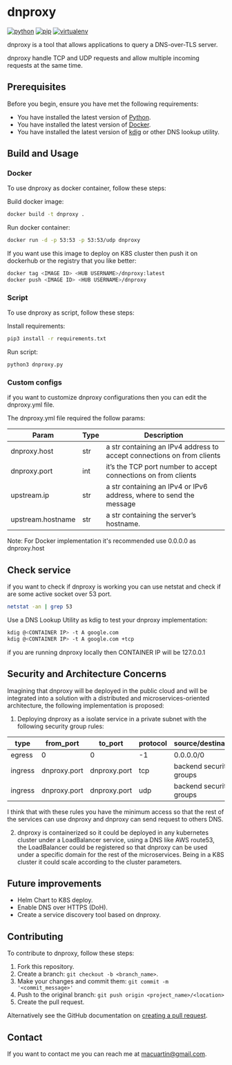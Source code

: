 # dnproxy
[![python](https://img.shields.io/badge/python-v3.9.1-green.svg)](https://www.python.org/)
[![pip](https://img.shields.io/badge/pip-v21.0.1-yellow.svg)](https://pypi.org/project/pip/)
[![virtualenv](https://img.shields.io/badge/virtualenv-v20.4.2-red.svg)](https://virtualenv.pypa.io/en/stable/)

dnproxy is a tool that allows applications to query a DNS-over-TLS server.

dnproxy handle TCP and UDP requests and allow multiple incoming requests at the same time.

## Prerequisites

Before you begin, ensure you have met the following requirements:

* You have installed the latest version of [Python](https://www.python.org/downloads/).
* You have installed the latest version of [Docker](https://docs.docker.com/engine/install/).
* You have installed the latest version of [kdig](https://www.knot-dns.cz/docs/2.6/html/man_kdig.html) or other DNS lookup utility.

## Build and Usage

### Docker

To use dnproxy as docker container, follow these steps:

Build docker image:
```bash
docker build -t dnproxy .
```

Run docker container:
```bash
docker run -d -p 53:53 -p 53:53/udp dnproxy
```

If you want use this image to deploy on K8S cluster then push it on dockerhub or  the registry that you like better:
```bash
docker tag <IMAGE ID> <HUB USERNAME>/dnproxy:latest
docker push <IMAGE ID> <HUB USERNAME>/dnproxy
```

### Script

To use dnproxy as script, follow these steps:

Install requirements:
```bash
pip3 install -r requirements.txt
```

Run script:
```bash
python3 dnproxy.py
```

### Custom configs

if you want to customize dnproxy configurations then you can edit the dnproxy.yml file.

The dnproxy.yml file required the follow params:

| Param | Type | Description |
| ------ | ------ | ------ |
| dnproxy.host | str | a str containing an IPv4 address to accept connections on from clients |
| dnproxy.port | int | it’s the TCP port number to accept connections on from clients |
| upstream.ip | str | a str containing an IPv4 or IPv6 address, where to send the message |
| upstream.hostname | str | a str containing the server’s hostname. |

Note: For Docker implementation it's recommended use 0.0.0.0 as dnproxy.host

## Check service

if you want to check if dnproxy is working you can use netstat and check if are some active socket over 53 port.

```bash
netstat -an | grep 53
```

Use a DNS Lookup Utility as kdig to test your dnproxy implementation:
```bash
kdig @<CONTAINER IP> -t A google.com
kdig @<CONTAINER IP> -t A google.com +tcp
```
if you are running dnproxy locally then CONTAINER IP will be 127.0.0.1

## Security and Architecture Concerns

Imagining that dnproxy will be deployed in the public cloud and will be integrated into a solution with a distributed and microservices-oriented architecture, the following implementation is proposed:

1. Deploying dnproxy as a isolate service in a private subnet with the following security group rules:

| type | from_port | to_port | protocol | source/destination |
| ------ | ------ | ------ | ------ | ------ |
| egress | 0 | 0 | -1 | 0.0.0.0/0 |
| ingress | dnproxy.port | dnproxy.port | tcp | backend security groups |
| ingress | dnproxy.port | dnproxy.port | udp | backend security groups |

I think that with these rules you have the minimum access so that the rest of the services can use dnproxy and dnproxy can send request to others DNS.

2. dnproxy is containerized so it could be deployed in any kubernetes cluster under a LoadBalancer service, using a DNS like AWS route53, the LoadBalancer could be registered so that dnproxy can be used under a specific domain for the rest of the microservices. Being in a K8S cluster it could scale according to the cluster parameters.

## Future improvements

* Helm Chart to K8S deploy.
* Enable DNS over HTTPS (DoH).
* Create a service discovery tool based on dnproxy.

## Contributing

To contribute to dnproxy, follow these steps:

1. Fork this repository.
2. Create a branch: `git checkout -b <branch_name>`.
3. Make your changes and commit them: `git commit -m '<commit_message>'`
4. Push to the original branch: `git push origin <project_name>/<location>`
5. Create the pull request.

Alternatively see the GitHub documentation on [creating a pull request](https://help.github.com/en/github/collaborating-with-issues-and-pull-requests/creating-a-pull-request).

## Contact

If you want to contact me you can reach me at <macuartin@gmail.com>.
